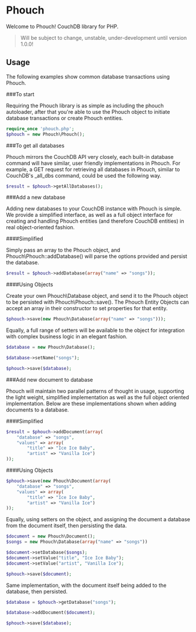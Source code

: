 Phouch
======

Welcome to Phouch! CouchDB library for PHP.

> Will be subject to change, unstable, under-development until version 1.0.0!

## Usage

The following examples show common database transactions using Phouch. 


###To start

Requiring the Phouch library is as simple as including the phouch autoloader, after that you're able to use the Phouch object to initiate database transactions or create Phouch entities.

```php
require_once 'phouch.php';
$phouch = new Phouch\Phouch();
```

###To get all databases

Phouch mirrors the CouchDB API very closely, each built-in database command will have similar, user friendly implementations in Phouch. For example, a GET request for retrieving all databases in Phouch, similar to CouchDB's _all_dbs command, could be used the following way.

```php
$result = $phouch->getAllDatabases();
```

###Add a new database

Adding new databases to your CouchDB instance with Phouch is simple. We provide a simplified interface, as well as a full object interface for creating and handling Phouch entities (and therefore CouchDB entities) in real object-oriented fashion.

####Simplified

Simply pass an array to the Phouch object, and Phouch\Phouch::addDatabase() will parse the options provided and persist the database.

```php
$result = $phouch->addDatabase(array("name" => "songs"));
```

####Using Objects

Create your own Phouch\Database object, and send it to the Phouch object to be persisted with Phouch\Phouch::save(). The Phouch Entity Objects can accept an array in their constructor to set properties for that entity.

```php
$phouch->save(new Phouch\Database(array("name" => "songs")));
```
Equally, a full range of setters will be available to the object for integration with complex business logic in an elegant fashion.

```php
$database = new Phouch\Database();

$database->setName("songs");

$phouch->save($database);
```

###Add new document to database

Phouch will maintain two parallel patterns of thought in usage, supporting the light weight, simplified implementation as well as the full object oriented implementation. Below are these implementations shown when adding documents to a database.

####Simplified

```php
$result = $phouch->addDocument(array(
    "database" => "songs", 
    "values" => array(
        "title" => "Ice Ice Baby", 
        "artist" => "Vanilla Ice")
));
```

####Using Objects

```php
$phouch->save(new Phouch\Document(array(
    "database" => "songs", 
    "values" => array(
        "title" => "Ice Ice Baby", 
        "artist" => "Vanilla Ice")
));
```

Equally, using setters on the object, and assigning the document a database from the document itself, then persisting the data.

```php
$document = new Phouch\Document();
$songs = new Phouch\Database(array("name" => "songs"))

$document->setDatabase($songs);
$document->setValue("title", "Ice Ice Baby");
$document->setValue("artist", "Vanilla Ice");

$phouch->save($document);
```

Same implementation, with the document itself being added to the database, then persisted.

```php
$database = $phouch->getDatabase("songs");

$database->addDocument($document);

$phouch->save($database);
```
